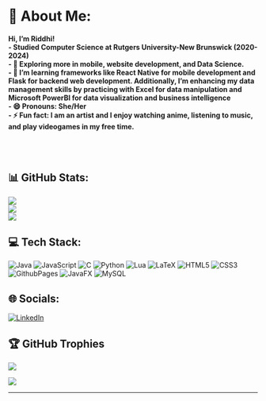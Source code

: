 # 💫 About Me:
#### Hi, I’m Riddhi! <br> - Studied Computer Science at Rutgers University-New Brunswick (2020-2024) <br>- 🌱 Exploring more in mobile, website development, and Data Science.<br>- 👀 I’m learning frameworks like React Native for mobile development and Flask for backend web development. Additionally, I’m enhancing my data management skills by practicing with Excel for data manipulation and Microsoft PowerBI for data visualization and business intelligence<br>- 😄 Pronouns: She/Her<br>- ⚡ Fun fact: I am an artist and I enjoy watching anime, listening to music, and play videogames in my free time.<br><br>  <br><br> 

## 📊 GitHub Stats:
![](https://github-readme-stats.vercel.app/api?username=rp1177&theme=tokyonight&hide_border=false&include_all_commits=false&count_private=false)<br/>
![](https://github-readme-streak-stats.herokuapp.com/?user=rp1177&theme=tokyonight&hide_border=false)<br/>
![](https://github-readme-stats.vercel.app/api/top-langs/?username=rp1177&theme=tokyonight&hide_border=false&include_all_commits=false&count_private=false&layout=compact)

## 💻 Tech Stack:
![Java](https://img.shields.io/badge/java-%23ED8B00.svg?style=for-the-badge&logo=openjdk&logoColor=white) ![JavaScript](https://img.shields.io/badge/javascript-%23323330.svg?style=for-the-badge&logo=javascript&logoColor=%23F7DF1E) ![C](https://img.shields.io/badge/c-%2300599C.svg?style=for-the-badge&logo=c&logoColor=white) ![Python](https://img.shields.io/badge/python-3670A0?style=for-the-badge&logo=python&logoColor=ffdd54) ![Lua](https://img.shields.io/badge/lua-%232C2D72.svg?style=for-the-badge&logo=lua&logoColor=white) ![LaTeX](https://img.shields.io/badge/latex-%23008080.svg?style=for-the-badge&logo=latex&logoColor=white) ![HTML5](https://img.shields.io/badge/html5-%23E34F26.svg?style=for-the-badge&logo=html5&logoColor=white) ![CSS3](https://img.shields.io/badge/css3-%231572B6.svg?style=for-the-badge&logo=css3&logoColor=white) ![GithubPages](https://img.shields.io/badge/github%20pages-121013?style=for-the-badge&logo=github&logoColor=white) ![JavaFX](https://img.shields.io/badge/javafx-%23FF0000.svg?style=for-the-badge&logo=javafx&logoColor=white) ![MySQL](https://img.shields.io/badge/mysql-4479A1.svg?style=for-the-badge&logo=mysql&logoColor=white)

## 🌐 Socials:
[![LinkedIn](https://img.shields.io/badge/LinkedIn-%230077B5.svg?logo=linkedin&logoColor=white)](https://linkedin.com/in/riddhi-p-b72a2a2ab) 

## 🏆 GitHub Trophies
![](https://github-profile-trophy.vercel.app/?username=rp1177&theme=tokyonight&no-frame=false&no-bg=false&margin-w=4)

[![](https://visitcount.itsvg.in/api?id=rp1177&icon=0&color=0)](https://visitcount.itsvg.in)


---

<!-- Proudly created with GPRM ( https://gprm.itsvg.in ) -->

